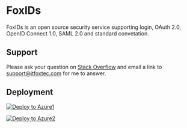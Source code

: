 # FoxIDs
FoxIDs is an open source security service supporting login, OAuth 2.0, OpenID Connect 1.0, SAML 2.0 and standard convetation.

## Support
Please ask your question on <a href="https://stackoverflow.com/">Stack Overflow</a> and email a link to <a href="mailto:support@itfoxtec.com?subject=FoxIDs">support@itfoxtec.com</a> for me to answer.<br />

## Deployment
[![Deploy to Azure1](https://azuredeploy.net/deploybutton.svg)](https://azuredeploy.net/)


[![Deploy to Azure2](https://azuredeploy.net/deploybutton.svg)](https://deploy.azure.com/?repository=https://github.com/ITfoxtec/FoxIDs?ptmpl=parameters.azuredeploy.json)
